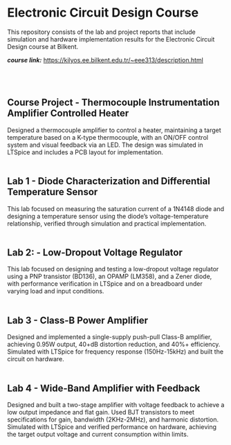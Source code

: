 # Electronic Circuit Design Course

This repository consists of the lab and project reports that include simulation and hardware implementation results for the Electronic Circuit Design course at Bilkent.

***course link:*** https://kilyos.ee.bilkent.edu.tr/~eee313/description.html

<br>


<br>

## Course Project - Thermocouple Instrumentation Amplifier Controlled Heater
Designed a thermocouple amplifier to control a heater, maintaining a target temperature based on a K-type thermocouple, with an ON/OFF control system and visual feedback via an LED. The design was simulated in LTSpice and includes a PCB layout for implementation.
<br>
<br>

## Lab 1 - Diode Characterization and Differential Temperature Sensor
This lab focused on measuring the saturation current of a 1N4148 diode and designing a temperature sensor using the diode’s voltage-temperature relationship, verified through simulation and practical implementation.
<br>
<br>

## Lab 2: - Low‐Dropout Voltage Regulator
This lab focused on designing and testing a low-dropout voltage regulator using a PNP transistor (BD136), an OPAMP (LM358), and a Zener diode, with performance verification in LTSpice and on a breadboard under varying load and input conditions.
<br>
<br>

## Lab 3 - Class-B Power Amplifier
Designed and implemented a single-supply push-pull Class-B amplifier, achieving 0.95W output, 40+dB distortion reduction, and 40%+ efficiency. Simulated with LTSpice for frequency response (150Hz-15kHz) and built the circuit on hardware.
<br>
<br>

## Lab 4 - Wide-Band Amplifier with Feedback
Designed and built a two-stage amplifier with voltage feedback to achieve a low output impedance and flat gain. Used BJT transistors to meet specifications for gain, bandwidth (2KHz-2MHz), and harmonic distortion. Simulated with LTSpice and verified performance on hardware, achieving the target output voltage and current consumption within limits.
